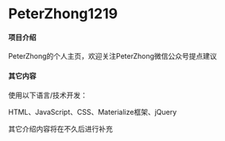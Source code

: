 ﻿# PeterZhong1219

#### 项目介绍
PeterZhong的个人主页，欢迎关注PeterZhong微信公众号提点建议

#### 其它内容
使用以下语言/技术开发：

HTML、JavaScript、CSS、Materialize框架、jQuery



其它介绍内容将在不久后进行补充